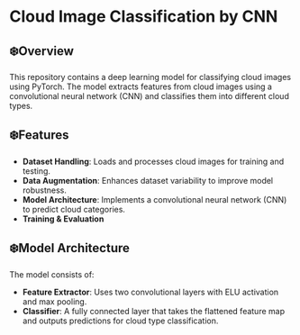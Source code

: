 # Cloud Image Classification by CNN
## ❄️Overview

This repository contains a deep learning model for classifying cloud images using PyTorch. The model extracts features from cloud images using a convolutional neural network (CNN) and classifies them into different cloud types.

## ❄️Features

- **Dataset Handling**: Loads and processes cloud images for training and testing.
- **Data Augmentation**: Enhances dataset variability to improve model robustness.
- **Model Architecture**: Implements a convolutional neural network (CNN) to predict cloud categories.
- **Training & Evaluation**
  
## ❄️Model Architecture
The model consists of:
- **Feature Extractor**: Uses two convolutional layers with ELU activation and max pooling.
- **Classifier**: A fully connected layer that takes the flattened feature map and outputs predictions for cloud type classification.
